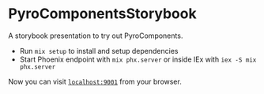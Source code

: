 # PyroComponentsStorybook

A storybook presentation to try out PyroComponents.

- Run `mix setup` to install and setup dependencies
- Start Phoenix endpoint with `mix phx.server` or inside IEx with `iex -S mix phx.server`

Now you can visit [`localhost:9001`](http://localhost:9001) from your browser.
